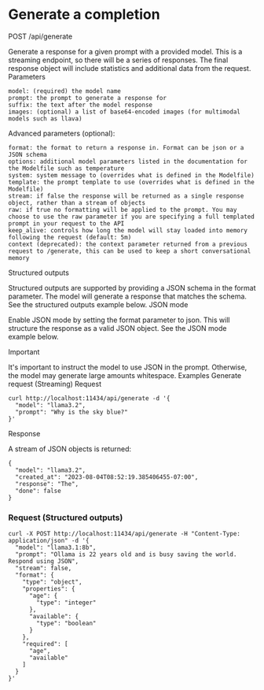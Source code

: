 # Generate a completion
POST /api/generate

Generate a response for a given prompt with a provided model. This is a streaming endpoint, so there will be a series of responses. The final response object will include statistics and additional data from the request.
Parameters

    model: (required) the model name
    prompt: the prompt to generate a response for
    suffix: the text after the model response
    images: (optional) a list of base64-encoded images (for multimodal models such as llava)

Advanced parameters (optional):

    format: the format to return a response in. Format can be json or a JSON schema
    options: additional model parameters listed in the documentation for the Modelfile such as temperature
    system: system message to (overrides what is defined in the Modelfile)
    template: the prompt template to use (overrides what is defined in the Modelfile)
    stream: if false the response will be returned as a single response object, rather than a stream of objects
    raw: if true no formatting will be applied to the prompt. You may choose to use the raw parameter if you are specifying a full templated prompt in your request to the API
    keep_alive: controls how long the model will stay loaded into memory following the request (default: 5m)
    context (deprecated): the context parameter returned from a previous request to /generate, this can be used to keep a short conversational memory

Structured outputs

Structured outputs are supported by providing a JSON schema in the format parameter. The model will generate a response that matches the schema. See the structured outputs example below.
JSON mode

Enable JSON mode by setting the format parameter to json. This will structure the response as a valid JSON object. See the JSON mode example below.

Important

It's important to instruct the model to use JSON in the prompt. Otherwise, the model may generate large amounts whitespace.
Examples
Generate request (Streaming)
Request

```
curl http://localhost:11434/api/generate -d '{
  "model": "llama3.2",
  "prompt": "Why is the sky blue?"
}'
```

Response

A stream of JSON objects is returned:

```
{
  "model": "llama3.2",
  "created_at": "2023-08-04T08:52:19.385406455-07:00",
  "response": "The",
  "done": false
}
```

### Request (Structured outputs)

```
curl -X POST http://localhost:11434/api/generate -H "Content-Type: application/json" -d '{
  "model": "llama3.1:8b",
  "prompt": "Ollama is 22 years old and is busy saving the world. Respond using JSON",
  "stream": false,
  "format": {
    "type": "object",
    "properties": {
      "age": {
        "type": "integer"
      },
      "available": {
        "type": "boolean"
      }
    },
    "required": [
      "age",
      "available"
    ]
  }
}'
```
